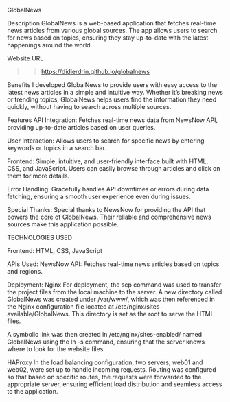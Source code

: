 GlobalNews

Description
GlobalNews is a web-based application that fetches real-time news articles from various global sources. The app allows users to search for news based on topics, ensuring they stay up-to-date with the latest happenings around the world.

Website URL
>> https://didierdrin.github.io/globalnews

Benefits
I developed GlobalNews to provide users with easy access to the latest news articles in a simple and intuitive way. Whether it’s breaking news or trending topics, GlobalNews helps users find the information they need quickly, without having to search across multiple sources.

Features
API Integration:
Fetches real-time news data from NewsNow API, providing up-to-date articles based on user queries.

User Interaction:
Allows users to search for specific news by entering keywords or topics in a search bar.

Frontend:
Simple, intuitive, and user-friendly interface built with HTML, CSS, and JavaScript.
Users can easily browse through articles and click on them for more details.

Error Handling:
Gracefully handles API downtimes or errors during data fetching, ensuring a smooth user experience even during issues.

Special Thanks:
Special thanks to NewsNow for providing the API that powers the core of GlobalNews. Their reliable and comprehensive news sources make this application possible.

TECHNOLOGIES USED

Frontend:
HTML, CSS, JavaScript

APIs Used:
NewsNow API: Fetches real-time news articles based on topics and regions.

Deployment:
Nginx
For deployment, the scp command was used to transfer the project files from the local machine to the server. A new directory called GlobalNews was created under /var/www/, which was then referenced in the Nginx configuration file located at /etc/nginx/sites-available/GlobalNews. This directory is set as the root to serve the HTML files.

A symbolic link was then created in /etc/nginx/sites-enabled/ named GlobalNews using the ln -s command, ensuring that the server knows where to look for the website files.

HAProxy
In the load balancing configuration, two servers, web01 and web02, were set up to handle incoming requests. Routing was configured so that based on specific routes, the requests were forwarded to the appropriate server, ensuring efficient load distribution and seamless access to the application.

